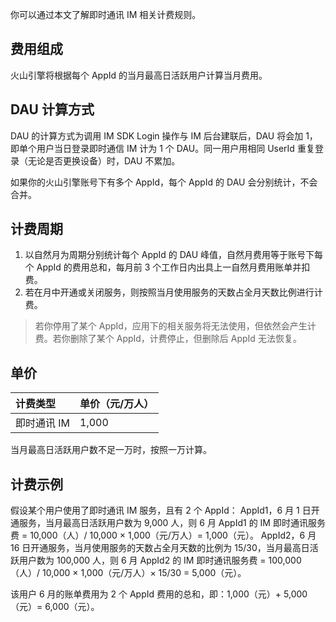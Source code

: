 你可以通过本文了解即时通讯 IM 相关计费规则。

## 费用组成

火山引擎将根据每个 AppId 的当月最高日活跃用户计算当月费用。

## DAU 计算方式

DAU 的计算方式为调用 IM SDK Login 操作与 IM 后台建联后，DAU 将会加 1，即单个用户当日登录即时通信 IM 计为 1 个 DAU。同一用户用相同 UserId 重复登录（无论是否更换设备）时，DAU 不累加。

如果你的火山引擎账号下有多个 AppId，每个 AppId 的 DAU 会分别统计，不会合并。

## 计费周期

1. 以自然月为周期分别统计每个 AppId 的 DAU 峰值，自然月费用等于账号下每个 AppId 的费用总和，每月前 3 个工作日内出具上一自然月费用账单并扣费。
2. 若在月中开通或关闭服务，则按照当月使用服务的天数占全月天数比例进行计费。

> 若你停用了某个 AppId，应用下的相关服务将无法使用，但依然会产生计费。若你删除了某个 AppId，计费停止，但删除后 AppId 无法恢复。

## 单价

| **计费类型** | **单价（元/万人）** |
| :-- | :-- |
| 即时通讯 IM | 1,000 |


当月最高日活跃用户数不足一万时，按照一万计算。


## 计费示例

假设某个用户使用了即时通讯 IM 服务，且有 2 个 AppId：
AppId1，6 月 1 日开通服务，当月最高日活跃用户数为 9,000 人，则 6 月 AppId1 的 IM 即时通讯服务费 = 10,000（人）/ 10,000 × 1,000（元/万人）= 1,000（元）。
AppId2，6 月 16 日开通服务，当月使用服务的天数占全月天数的比例为 15/30，当月最高日活跃用户数为 100,000 人，则 6 月 AppId2 的 IM 即时通讯服务费 = 100,000（人）/ 10,000 × 1,000（元/万人）× 15/30 = 5,000（元）。

该用户 6 月的账单费用为 2 个 AppId 费用的总和，即：1,000（元）+ 5,000（元）= 6,000（元）。